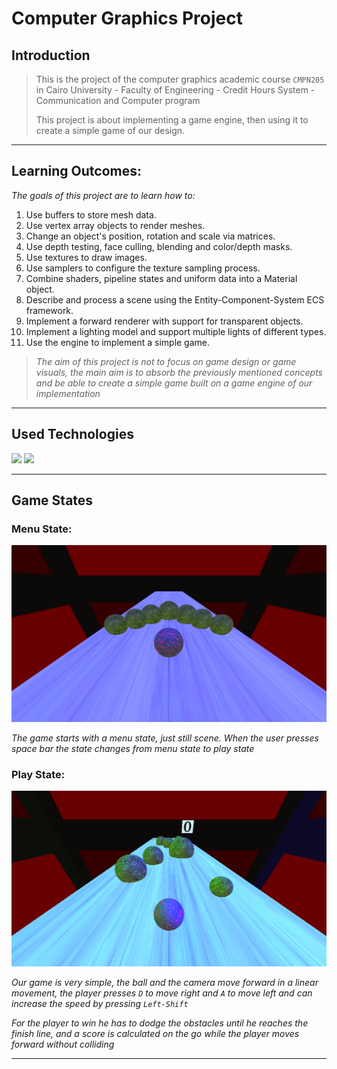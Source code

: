 # Computer Graphics Project

## Introduction

> This is the project of the computer graphics academic course `CMPN205` in Cairo University - Faculty of Engineering - Credit Hours System - Communication and Computer program
>
> This project is about implementing a game engine, then using it to create a simple game of our design.		

***

## Learning Outcomes:

*The goals of this project are to learn how to:* 

1. Use buffers to store mesh data. 
2. Use vertex array objects to render meshes. 
3. Change an object's position, rotation and scale via matrices. 
4. Use depth testing, face culling, blending and color/depth masks. 
5. Use textures to draw images. 
6. Use samplers to configure the texture sampling process. 
7. Combine shaders, pipeline states and uniform data into a Material object. 
8. Describe and process a scene using the Entity-Component-System ECS framework. 
9. Implement a forward renderer with support for transparent objects. 
10. Implement a lighting model and support multiple lights of different types. 
11. Use the engine to implement a simple game.

> *The aim of this project is not to focus on game design or game visuals, the main aim is to absorb the previously mentioned concepts and be able to create a simple game built on a game engine of our implementation*

***

## Used Technologies

<img src="https://img.shields.io/badge/c++-%2300599C.svg?style=for-the-badge&logo=c%2B%2B&logoColor=white">	<img src="https://img.shields.io/badge/OpenGL-%23FFFFFF.svg?style=for-the-badge&logo=opengl">

***

## Game States

### Menu State:

![](.\doc\menu-state.png)

*The game starts with a menu state, just still scene. When the user presses space bar the state changes from menu state to play state*

### Play State:

![](.\doc\game-state.png)

*Our game is very simple, the ball and the camera move forward in a linear movement, the player presses `D` to move right and `A` to move left and can increase the speed by pressing `Left-Shift`*

*For the player to win he has to dodge the obstacles until he reaches the finish line, and a score is calculated on the go while the player moves forward without colliding*

***

